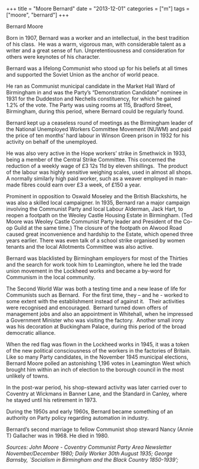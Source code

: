+++
title = "Moore Bernard"
date = "2013-12-01"
categories = ["m"]
tags = ["moore", "bernard"]
+++

Bernard Moore

Born in 1907, Bernard was a worker and an intellectual, in the best tradition of his class.  He was a warm, vigorous man, with considerable talent as a writer and a great sense of fun. Unpretentiousness and consideration for others were keynotes of his character.

Bernard was a lifelong Communist who stood up for his beliefs at all times and supported the Soviet Union as the anchor of world peace. 

He ran as Communist municipal candidate in the Market Hall Ward of Birmingham in and was the Party’s “Demonstration Candidate” nominee in 1931 for the Duddeston and Nechells constituency, for which he gained 1.2% of the vote. The Party was using rooms at 115, Bradford Street, Birmingham, during this period, where Bernard could be regularly found.

Bernard kept up a ceaseless round of meetings as the Birmingham leader of the National Unemployed Workers Committee Movement (NUWM) and paid the price of ten months’ hard labour in Winson Green prison in 1932 for his activity on behalf of the unemployed.

He was also very active in the Hope workers’ strike in Smethwick in 1933, being a member of the Central Strike Committee. This concerned the reduction of a weekly wage of £3 12s 11d by eleven shillings.  The product of the labour was highly sensitive weighing scales, used in almost all shops. A normally similarly high paid worker, such as a weaver employed in man-made fibres could earn over £3 a week, of £150 a year. 

Prominent in opposition to Oswald Moseley and the British Blackshirts, he was also a skilled local campaigner. In 1935, Bernard ran a major campaign involving the Communist Party and local Labour Alderman, Jack Hart, to reopen a footpath on the Weoley Castle Housing Estate in Birmingham. (Ted Moore was Weoley Castle Communist Party leader and President of the Co-op Guild at the same time.) The closure of the footpath on Alwood Road caused great inconvenience and hardship to the Estate, which opened three years earlier. There was even talk of a school strike organised by women tenants and the local Allotments Committee was also active.

Bernard was blacklisted by Birmingham employers for most of the Thirties and the search for work took him to Leamington, where he led the trade union movement in the Lockheed works and became a by-word for Communism in the local community. 

The Second World War was both a testing time and a new lease of life for Communists such as Bernard.  For the first time, they – and he - worked to some extent with the establishment instead of against it.   Their activities were recognised and encouraged.  Bernard turned down offers of management jobs and also an appointment in Whitehall, when he impressed a Government Minister who was visiting the factory.  Another small irony was his decoration at Buckingham Palace, during this period of the broad democratic alliance.

When the red flag was flown in the Lockheed works in 1945, it was a token of the new political consciousness of the workers in the factories of Britain.  Like so many Party candidates, in the November 1945 municipal elections, Bernard Moore polled an astonishing 1,196 votes in Leamington West which brought him within an inch of election to the borough council in the most unlikely of towns. 

In the post-war period, his shop-steward activity was later carried over to Coventry at Wickmans in Banner Lane, and the Standard in Canley, where he stayed until his retirement in 1973. 

During the 1950s and early 1960s, Bernard became something of an authority on Party policy regarding automation in industry.

Bernard’s second marriage to fellow Communist shop steward Nancy (Annie T) Gallacher was in 1968. He died in 1980.

_Sources: John Moore - Coventry Communist Party Area Newsletter November/December 1980; Daily Worker 30th August 1935; George Barnsby, \`Socialism in Birmingham and the Black Country 1850-1939’;_
